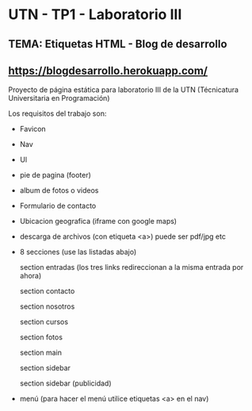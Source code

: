 # UTN - TP1 - Laboratorio III

## TEMA: Etiquetas HTML - Blog de desarrollo

## https://blogdesarrollo.herokuapp.com/

Proyecto de página estática para laboratorio III de la UTN (Técnicatura Universitaria en Programación)

Los requisitos del trabajo son:

- Favicon

- Nav

- Ul

- pie de pagina (footer)

- album de fotos o videos

- Formulario de contacto

- Ubicacion geografica (iframe con google maps)

- descarga de archivos (con etiqueta \<a>) puede ser pdf/jpg etc
  

- 8 secciones (use las listadas abajo)
  
    section entradas (los tres links redireccionan a la misma entrada por ahora)
  
    section contacto
  
    section nosotros
  
    section cursos
  
    section fotos
  
    section main
  
    section sidebar
  
    section sidebar (publicidad)
  

- menú (para hacer el menú utilice etiquetas \<a> en el nav)
